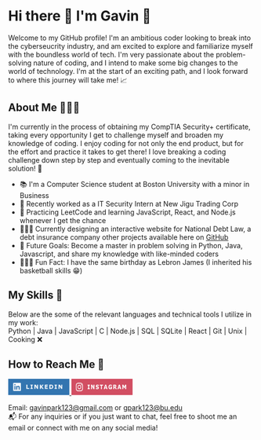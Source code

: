 # Hi there 👋 I'm Gavin 🏀
Welcome to my GitHub profile! I'm an ambitious coder looking to break into the cyberseucrity industry, and am excited to explore and familiarize myself with the boundless world of tech. I'm very passionate about the problem-solving nature of coding, and I intend to make some big changes to the world of technology. I'm at the start of an exciting path, and I look forward to where this journey will take me! 📈
## About Me 🙋🏻‍♂️
I'm currently in the process of obtaining my CompTIA Security+ certificate, taking every opportunity I get to challenge myself and broaden my knowledge of coding. I enjoy coding for not only the end product, but for the effort and practice it takes to get there! I love breaking a coding challenge down step by step and eventually coming to the inevitable solution! 👾
* 📚 I'm a Computer Science student at Boston University with a minor in Business
* 💾 Recently worked as a IT Security Intern at New Jigu Trading Corp
* 🌱 Practicing LeetCode and learning JavaScript, React, and Node.js whenever I get the chance
* 👨🏻‍💻 Currently designing an interactive website for National Debt Law, a debt insurance company other projects available here on [GitHub](https://github.com/gavinpark123)
* 🥋 Future Goals: Become a master in problem solving in Python, Java, Javascript, and share my knowledge with like-minded coders
* ⛹🏻‍♂️ Fun Fact: I have the same birthday as Lebron James (I inherited his basketball skills 😁)
## My Skills 🚀
Below are the some of the relevant languages and technical tools I utilize in my work:  
Python | Java | JavaScript | C | Node.js | SQL | SQLite | React | Git | Unix | Cooking ❌
## How to Reach Me 📩
<p>
  <a href="https://www.linkedin.com/in/gavin-park-627005221">
    <img src="images/linkedin.png" alt="My LinkedIn Profile" width="125" height="33">
  </a>  
  <a href="https://www.instagram.com/gav.park">
    <img src="images/ig.png" alt="My Instagram" width="125" height="33">
  </a>
</p>

Email: [gavinpark123@gmail.com](gavinpark123@gmail.com) or [gpark123@bu.edu](gpark123@bu.edu)  
📬 For any inquiries or if you just want to chat, feel free to shoot me an email or connect with me on any social media!
